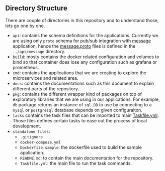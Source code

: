 ## Directory Structure

There are couple of directories in this repository and to understand those, lets go one by one.

- `api`: contains the schema definitions for the applications. Currently we are using only `proto` schema for pub/sub integration with [message](../cmd/message/) application, hence the [message.proto](../api/message/message.proto) files is defined in the `../api/message` directory.
- `build`: mosty contains the docker related configuration and volumes to bind so that container does lose any configuration such as grafana or prometheus.
- `cmd`: contains the applications that we are creating to explore the microservices and related area.
- `docs`: contains the documentations such as this document to explain different parts of the repository.
- `pkg`: contains the different wrapper kind of packages on top of exploratory libraries that we are using in our applications. For example, `db` package returns an instance of `sql.DB` to use by connecting to a `mysql` or `postgresql` database depends on given configuraiton.
- `tasks` contains the task files that can be imported to main [Taskfile.yml](../Taskfile.yml). Those files defines certain tasks to ease out the process of local development.
- `standalone files`:
  - `.gitignore`
  - `docker-compose.yml`
  - `Dockerfile.sample`: the dockerfile used to build the sample application.
  - `README.md`: to contain the main documentation for the repository.
  - `Taskfile.yml`: the main file to run the task commands.
